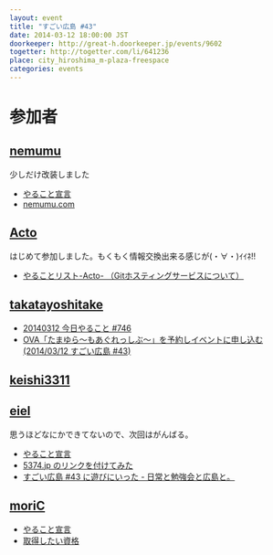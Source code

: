 ```yaml
---
layout: event
title: "すごい広島 #43"
date: 2014-03-12 18:00:00 JST
doorkeeper: http://great-h.doorkeeper.jp/events/9602
togetter: http://togetter.com/li/641236
place: city_hiroshima_m-plaza-freespace
categories: events
---
```


# 参加者


## [nemumu](https://github.com/nemumu)

少しだけ改装しました

* [やること宣言](https://github.com/great-h/great-h.github.io/issues/742)
* [nemumu.com](http://nemumu.com)


## [Acto](https://github.com/Acto)

はじめて参加しました。もくもく情報交換出来る感じが(・∀・)ｲｲﾈ!!

* [やることリスト-Acto- （Gitホスティングサービスについて）](https://github.com/great-h/great-h.github.io/issues/739)


## [takatayoshitake](http://twitter.com/takatayoshitake)

* [20140312 今日やること #746](https://github.com/great-h/great-h.github.io/issues/746)
* [OVA「たまゆら～もあぐれっしぶ～」を予約しイベントに申し込む(2014/03/12 すごい広島 #43)](http://tkt-study.tumblr.com/post/81159461847/20140312-greath-043)


## [keishi3311](https://github.com/keishi3311)


## [eiel](http://eiel.info/)

思うほどなにかできてないので、次回はがんばる。

* [やること宣言](https://github.com/great-h/great-h.github.io/issues/740)
* [5374.jp のリンクを付けてみた](https://github.com/great-h/great-h.github.io/pull/745)
* [すごい広島 #43 に遊びにいった - 日常と勉強会と広島と。](http://eielh-life.tumblr.com/post/79378074873/43)

## [moriC](https://github.com/moriC)

* [やること宣言](https://github.com/great-h/great-h.github.io/issues/741)
* [取得したい資格](http://moric-life.tumblr.com/post/80766976644)
